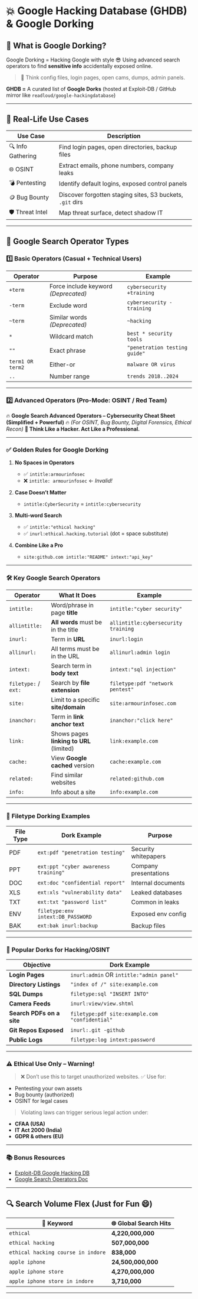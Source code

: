 
# 💥 Google Hacking Database (GHDB) & Google Dorking

## 🚀 What is Google Dorking?

Google Dorking = Hacking Google with style 😎
Using advanced search operators to find **sensitive info** accidentally exposed online.

> 🧠 Think config files, login pages, open cams, dumps, admin panels.

**GHDB =** A curated list of **Google Dorks** (hosted at Exploit-DB / GitHub mirror like `readloud/google-hackingdatabase`)

---

## 🎯 Real-Life Use Cases

| Use Case          | Description                                               |
| ----------------- | --------------------------------------------------------- |
| 🔍 Info Gathering | Find login pages, open directories, backup files          |
| 🌐 OSINT          | Extract emails, phone numbers, company leaks              |
| 💣 Pentesting     | Identify default logins, exposed control panels           |
| 🪙 Bug Bounty     | Discover forgotten staging sites, S3 buckets, `.git` dirs |
| 🛡️ Threat Intel  | Map threat surface, detect shadow IT                      |

---

## 🔎 Google Search Operator Types

### 1️⃣ **Basic Operators (Casual + Technical Users)**

| Operator         | Purpose                              | Example                       |
| ---------------- | ------------------------------------ | ----------------------------- |
| `+term`          | Force include keyword *(Deprecated)* | `cybersecurity +training`     |
| `-term`          | Exclude word                         | `cybersecurity -training`     |
| `~term`          | Similar words *(Deprecated)*         | `~hacking`                    |
| `*`              | Wildcard match                       | `best * security tools`       |
| `""`             | Exact phrase                         | `"penetration testing guide"` |
| `term1 OR term2` | Either-or                            | `malware OR virus`            |
| `..`             | Number range                         | `trends 2018..2024`           |

---

### 2️⃣ **Advanced Operators (Pro-Mode: OSINT / Red Team)**

🔥 **Google Search Advanced Operators – Cybersecurity Cheat Sheet (Simplified + Powerful)** 🔥
*(For OSINT, Bug Bounty, Digital Forensics, Ethical Recon)*
**🧠 Think Like a Hacker. Act Like a Professional.**

---

### ✅ **Golden Rules for Google Dorking**

1. **No Spaces in Operators**

   * ✅ `intitle:armourinfosec`
   * ❌ `intitle: armourinfosec` ← *Invalid!*

2. **Case Doesn’t Matter**

   * `intitle:CyberSecurity` = `intitle:cybersecurity`

3. **Multi-word Search**

   * ✅ `intitle:"ethical hacking"`
   * ✅ `inurl:ethical.hacking.tutorial` (dot = space substitute)

4. **Combine Like a Pro**

   * `site:github.com intitle:"README" intext:"api_key"`

---

### 🛠️ **Key Google Search Operators**

| Operator             | What It Does                             | Example                             |
| -------------------- | ---------------------------------------- | ----------------------------------- |
| `intitle:`           | Word/phrase in page **title**            | `intitle:"cyber security"`          |
| `allintitle:`        | **All words** must be in the title       | `allintitle:cybersecurity training` |
| `inurl:`             | Term in **URL**                          | `inurl:login`                       |
| `allinurl:`          | All terms must be in the URL             | `allinurl:admin login`              |
| `intext:`            | Search term in **body text**             | `intext:"sql injection"`            |
| `filetype:` / `ext:` | Search by **file extension**             | `filetype:pdf "network pentest"`    |
| `site:`              | Limit to a specific **site/domain**      | `site:armourinfosec.com`            |
| `inanchor:`          | Term in **link anchor text**             | `inanchor:"click here"`             |
| `link:`              | Shows pages **linking to URL** (limited) | `link:example.com`                  |
| `cache:`             | View **Google cached** version           | `cache:example.com`                 |
| `related:`           | Find similar websites                    | `related:github.com`                |
| `info:`              | Info about a site                        | `info:example.com`                  |

---

### 📂 **Filetype Dorking Examples**

| File Type | Dork Example                         | Purpose               |
| --------- | ------------------------------------ | --------------------- |
| PDF       | `ext:pdf "penetration testing"`      | Security whitepapers  |
| PPT       | `ext:ppt "cyber awareness training"` | Company presentations |
| DOC       | `ext:doc "confidential report"`      | Internal documents    |
| XLS       | `ext:xls "vulnerability data"`       | Leaked databases      |
| TXT       | `ext:txt "password list"`            | Common in leaks       |
| ENV       | `filetype:env intext:DB_PASSWORD`    | Exposed env config    |
| BAK       | `ext:bak inurl:backup`               | Backup files          |

---

### 🎯 **Popular Dorks for Hacking/OSINT**

| Objective                 | Dork Example                                   |
| ------------------------- | ---------------------------------------------- |
| **Login Pages**           | `inurl:admin` OR `intitle:"admin panel"`       |
| **Directory Listings**    | `"index of /" site:example.com`                |
| **SQL Dumps**             | `filetype:sql "INSERT INTO"`                   |
| **Camera Feeds**          | `inurl:view/view.shtml`                        |
| **Search PDFs on a site** | `filetype:pdf site:example.com "confidential"` |
| **Git Repos Exposed**     | `inurl:.git -github`                           |
| **Public Logs**           | `filetype:log intext:password`                 |

---

### ⚠️ **Ethical Use Only – Warning!**

> ❌ Don’t use this to target unauthorized websites.
> ✅ Use for:

* Pentesting your own assets
* Bug bounty (authorized)
* OSINT for legal cases

> Violating laws can trigger serious legal action under:

* **CFAA (USA)**
* **IT Act 2000 (India)**
* **GDPR & others (EU)**

---

### 📚 **Bonus Resources**

* [Exploit-DB Google Hacking DB](https://www.exploit-db.com/google-hacking-database/)
* [Google Search Operators Doc](https://support.google.com/websearch/answer/2466433?hl=en)


---
## 🔍  Search Volume Flex (Just for Fun 😄)
| 🔑 Keyword                         | 🌐 Global Search Hits |
| ---------------------------------- | --------------------- |
| `ethical`                          | **4,220,000,000**     |
| `ethical hacking`                  | **507,000,000**       |
| `ethical hacking course in indore` | **838,000**           |
| `apple iphone`                     | **24,500,000,000**    |
| `apple iphone store`               | **4,270,000,000**     |
| `apple iphone store in indore`     | **3,710,000**         |

---
